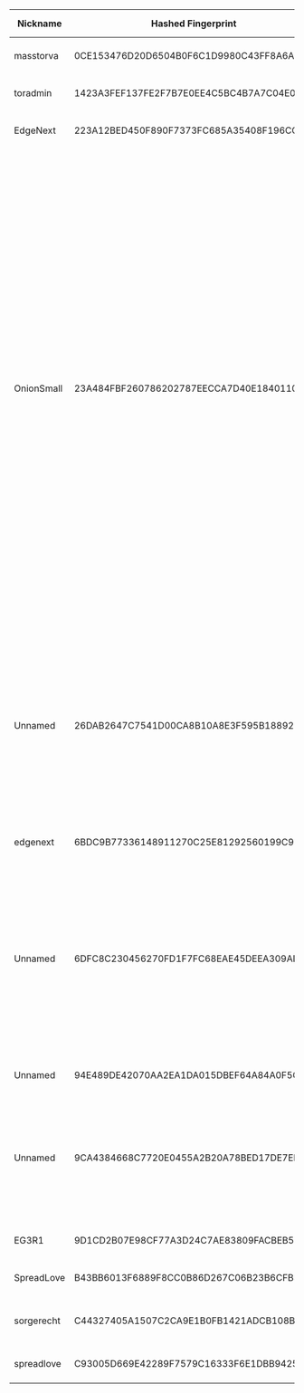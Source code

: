 | Nickname |  Hashed Fingerprint	| Or Addresses | Contact | Running | Flags | Last Seen | First Seen | Last Restarted | Advertised Bandwidth | Platform | Version | Version Status | Recommended Version | Verified hostnames | Exit policy |
|---|---|---|---|---|---|---|---|---|---|---|---|---|---|---|---|
|masstorva | 0CE153476D20D6504B0F6C1D9980C43FF8A6AE7A | ["107.175.245.254:9001"] | wxw at safe-mail dot net | true | Running, Valid | 2025-09-10 19:00:00 | 2025-09-10 00:00:00 | 2025-09-09 23:21:01 | 0 | Tor 0.4.8.17 on Linux | 0.4.8.17 | recommended | true | ["rack107-175-245-254va.dmzdns.com"] | ["reject *:*"]|
|toradmin | 1423A3FEF137FE2F7B7E0EE4C5BC4B7A7C04E09C | ["51.89.98.68:9001"] | toradmin@example.org | true | Running, V2Dir, Valid | 2025-09-10 19:00:00 | 2025-09-10 16:00:00 | 2025-09-10 15:19:59 | 0 | Tor 0.4.8.16 on Linux | 0.4.8.16 | recommended | true | ["ns3162524.ip-51-89-98.eu"] | ["reject *:*"]|
|EdgeNext | 223A12BED450F890F7373FC685A35408F196CCD4 | ["154.85.88.174:443"] | info@edgenext.com | true | Running, V2Dir, Valid | 2025-09-10 19:00:00 | 2025-09-10 17:00:00 | 2025-09-10 17:12:21 | 0 | Tor 0.4.8.17 on Linux | 0.4.8.17 | recommended | true | N/A | ["reject *:*"]|
|OnionSmall | 23A484FBF260786202787EECCA7D40E184011027 | ["87.121.84.129:443"] | 0x47C256AB9AEEFFE9 c_e_p_r(at)inbox(dot)lv | true | BadExit, MiddleOnly, Running, Valid | 2025-09-10 19:00:00 | 2025-09-10 10:00:00 | 2025-09-10 18:22:33 | 0 | Tor 0.4.8.17 on Linux | 0.4.8.17 | recommended | true | N/A | ["reject 0.0.0.0/8:*","reject 169.254.0.0/16:*","reject 127.0.0.0/8:*","reject 192.168.0.0/16:*","reject 10.0.0.0/8:*","reject 172.16.0.0/12:*","reject 87.121.84.129:*","accept *:43","accept *:53","accept *:79-81","accept *:88","accept *:110","accept *:143","accept *:194","accept *:220","accept *:389","accept *:443","accept *:531","accept *:543-544","accept *:563","accept *:636","accept *:749","accept *:873","accept *:989-995","accept *:1194","accept *:1723","accept *:2083","accept *:2086-2087","accept *:4321","accept *:5222-5223","accept *:5228","accept *:5900","accept *:5984","accept *:6660-6669","accept *:6679","accept *:6697","accept *:6984","accept *:8008","accept *:8080","accept *:8332-8333","accept *:8443","accept *:8888","accept *:11371","reject *:*"]|
|Unnamed | 26DAB2647C7541D00CA8B10A8E3F595B18892DA6 | ["38.60.250.79:9002"] | N/A | false | Exit, Running, V2Dir, Valid | 2025-09-10 09:00:00 | 2025-09-10 09:00:00 | 2025-09-10 08:09:27 | 0 | Tor 0.4.8.14 on Linux | 0.4.8.14 | recommended | true | N/A | ["reject 0.0.0.0/8:*","reject 169.254.0.0/16:*","reject 127.0.0.0/8:*","reject 192.168.0.0/16:*","reject 10.0.0.0/8:*","reject 172.16.0.0/12:*","reject 38.60.250.79:*","reject *:25","reject *:119","reject *:135-139","reject *:445","reject *:563","reject *:1214","reject *:4661-4666","reject *:6346-6429","reject *:6699","reject *:6881-6999","accept *:*"]|
|edgenext | 6BDC9B77336148911270C25E81292560199C9624 | ["154.85.88.174:443"] | info@edgenext.com | false | Running, V2Dir, Valid | 2025-09-10 17:00:00 | 2025-09-10 17:00:00 | 2025-09-10 16:20:18 | 0 | Tor 0.4.8.17 on Linux | 0.4.8.17 | recommended | true | N/A | ["reject *:*"]|
|Unnamed | 6DFC8C230456270FD1F7FC68EAE45DEEA309ADA0 | ["38.60.250.79:9002"] | N/A | true | Exit, Running, V2Dir, Valid | 2025-09-10 19:00:00 | 2025-09-10 09:00:00 | 2025-09-10 08:29:27 | 0 | Tor 0.4.8.14 on Linux | 0.4.8.14 | recommended | true | N/A | ["reject 0.0.0.0/8:*","reject 169.254.0.0/16:*","reject 127.0.0.0/8:*","reject 192.168.0.0/16:*","reject 10.0.0.0/8:*","reject 172.16.0.0/12:*","reject 38.60.250.79:*","reject *:25","reject *:119","reject *:135-139","reject *:445","reject *:563","reject *:1214","reject *:4661-4666","reject *:6346-6429","reject *:6699","reject *:6881-6999","accept *:*"]|
|Unnamed | 94E489DE42070AA2EA1DA015DBEF64A84A0F5C1A | ["38.54.4.115:9001"] | N/A | false | Running, V2Dir, Valid | 2025-09-10 18:00:00 | 2025-09-10 04:00:00 | 2025-09-10 03:26:12 | 0 | Tor 0.4.8.17 on Linux | 0.4.8.17 | recommended | true | N/A | ["reject *:*"]|
|Unnamed | 9CA4384668C7720E0455A2B20A78BED17DE7EFAA | ["8.222.227.10:9002"] | N/A | true | Exit, Running, V2Dir, Valid | 2025-09-10 19:00:00 | 2025-09-10 13:00:00 | 2025-09-10 08:55:10 | 0 | Tor 0.4.8.14 on Linux | 0.4.8.14 | recommended | true | N/A | ["reject 0.0.0.0/8:*","reject 169.254.0.0/16:*","reject 127.0.0.0/8:*","reject 192.168.0.0/16:*","reject 10.0.0.0/8:*","reject 172.16.0.0/12:*","reject 8.222.227.10:*","accept *:80","accept *:443","accept *:8080","accept *:8081","reject *:*"]|
|EG3R1 | 9D1CD2B07E98CF77A3D24C7AE83809FACBEB547E | ["149.104.105.130:9001"] | node344 at protonmail | false | Running, V2Dir, Valid | 2025-09-10 04:00:00 | 2025-09-10 02:00:00 | 2025-09-10 01:28:14 | 0 | Tor 0.4.8.17 on Linux | 0.4.8.17 | recommended | true | N/A | ["reject *:*"]|
|SpreadLove | B43BB6013F6889F8CC0B86D267C06B23B6CFB32A | ["198.16.199.119:9001"] | noone@noone.com | true | Running, V2Dir, Valid | 2025-09-10 19:00:00 | 2025-09-10 18:00:00 | 2025-09-10 17:17:02 | 0 | Tor 0.4.8.17 on Linux | 0.4.8.17 | recommended | true | N/A | ["reject *:*"]|
|sorgerecht | C44327405A1507C2CA9E1B0FB1421ADCB108BD67 | ["91.227.41.245:443"] | N/A | true | Running, V2Dir, Valid | 2025-09-10 19:00:00 | 2025-09-10 12:00:00 | 2025-09-10 11:07:50 | 0 | Tor 0.4.8.17 on Linux | 0.4.8.17 | recommended | true | ["ip-91-227-41-245-126990.vps.hosted-by-mvps.net"] | ["reject *:*"]|
|spreadlove | C93005D669E42289F7579C16333F6E1DBB9425D7 | ["173.206.250.158:9001"] | nocontact@gmai.com | false | Running, V2Dir, Valid | 2025-09-10 15:00:00 | 2025-09-10 03:00:00 | 2025-09-10 11:20:48 | 195584 | Tor 0.4.8.17 on Linux | 0.4.8.17 | recommended | true | N/A | ["reject *:*"]|
